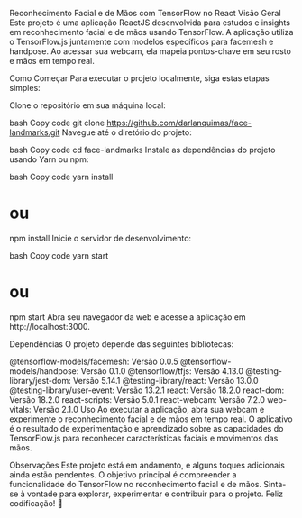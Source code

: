 Reconhecimento Facial e de Mãos com TensorFlow no React
Visão Geral
Este projeto é uma aplicação ReactJS desenvolvida para estudos e insights em reconhecimento facial e de mãos usando TensorFlow. A aplicação utiliza o TensorFlow.js juntamente com modelos específicos para facemesh e handpose. Ao acessar sua webcam, ela mapeia pontos-chave em seu rosto e mãos em tempo real.

Como Começar
Para executar o projeto localmente, siga estas etapas simples:

Clone o repositório em sua máquina local:

bash
Copy code
git clone https://github.com/darlanquimas/face-landmarks.git
Navegue até o diretório do projeto:

bash
Copy code
cd face-landmarks
Instale as dependências do projeto usando Yarn ou npm:

bash
Copy code
yarn install

# ou

npm install
Inicie o servidor de desenvolvimento:

bash
Copy code
yarn start

# ou

npm start
Abra seu navegador da web e acesse a aplicação em http://localhost:3000.

Dependências
O projeto depende das seguintes bibliotecas:

@tensorflow-models/facemesh: Versão 0.0.5
@tensorflow-models/handpose: Versão 0.1.0
@tensorflow/tfjs: Versão 4.13.0
@testing-library/jest-dom: Versão 5.14.1
@testing-library/react: Versão 13.0.0
@testing-library/user-event: Versão 13.2.1
react: Versão 18.2.0
react-dom: Versão 18.2.0
react-scripts: Versão 5.0.1
react-webcam: Versão 7.2.0
web-vitals: Versão 2.1.0
Uso
Ao executar a aplicação, abra sua webcam e experimente o reconhecimento facial e de mãos em tempo real. O aplicativo é o resultado de experimentação e aprendizado sobre as capacidades do TensorFlow.js para reconhecer características faciais e movimentos das mãos.

Observações
Este projeto está em andamento, e alguns toques adicionais ainda estão pendentes.
O objetivo principal é compreender a funcionalidade do TensorFlow no reconhecimento facial e de mãos.
Sinta-se à vontade para explorar, experimentar e contribuir para o projeto. Feliz codificação! 🚀

